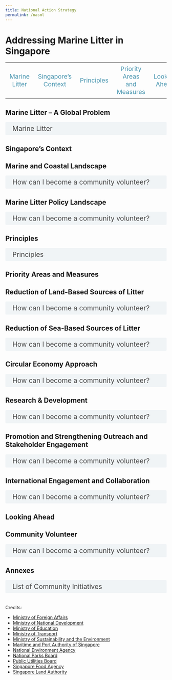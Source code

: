 ```yaml
---
title: National Action Strategy
permalink: /nasml
---  
```

<style>

input {
	display: none;
}
	
label {
	display: block;
	padding: 8px 22px;
	margin: 0 0 5px 0;
	cursor: pointor;
	background: #F0F4F6;
	border-radius: 3px;
	color: #484848;
	transition: ease .5s;
	font-size: 1.5em;
}

label:hover {
	background: #4a96b0;
	color: #FFF;
}

.accordion-content {
	/* background: #E2E5F6; */
	padding: 10px 0px 30px 30px;
	/* border: 1px solid #484848; */
	margin: 0 0 1px 0;
	border-radius: 3px;
}

input + label + .accordion-content {
	display: none;
}

input:checked + label + .accordion-content {
	display: none;
}

input:checked + label + .accordion-content {
	display: block;
}


/* Links inside the navbar */

.content-nav td {
  width: 20%;
}
	
.content-nav a {
  display: block;
  color: #4a96b0;
  text-align: center;
  padding: 5px 5px;
  text-decoration: none;
	margin-bottom: 0px;
	font-size: 1.2em;
}

/* Change background on mouse-over */
.content-nav a:hover {
  color: #4a96b0;
}

.annex-table {
	border: 1px solid black;
	font-size: 1.2em;
}
	
.annex-table tr {
	border: 1px solid black;
}

.annex-table td {
	border: 1px solid black;
}
	
</style>

<h1><b>Addressing Marine Litter in Singapore</b></h1>
<div class="content-nav">
<table>
  <tbody>
	<tr>
      <td><a href="#p1">Marine Litter</a></td>
      <td><a href="#p2">Singapore’s Context</a></td>
      <td><a href="#p3">Principles</a></td>
      <td><a href="#p4">Priority Areas and Measures</a></td>
      <td><a href="#p5">Looking Ahead</a></td>
    </tr>
  </tbody>
</table>
</div>

<a name="p1"></a>
<h2><b>Marine Litter – A Global Problem</b></h2>
<div>
	<input type="checkbox" id="p1-1"  /><label for="p1-1">Marine Litter</label>
	<div class="accordion-content">
		<p><span>Marine litter, sometimes referred to as marine debris, is defined as &ldquo;any persistent, manufactured, or processed solid material that is discarded, disposed of or abandoned in the marine and coastal environment.&rdquo;<a href="#_ftn1" name="_ftnref1" title=""><span style="vertical-align:super;"><span style="vertical-align:super;"><span style='font-size:16px;line-height:107%;font-family:"Calibri",sans-serif;'>[1]</span></span></span></a> It comes in many forms and includes plastic bags, glass, wood and tyres. Marine litter comes from many sources, and is moved across the oceans by prevailing winds and tides. Globally, 80% of marine litter comes from land-based sources, particularly landfills, rivers and floodwaters, industrial outfalls, discharge from storm water drains, untreated municipal sewerage, and littering of beaches and coastal areas.<a href="#_ftn2" name="_ftnref2" title=""><span style="vertical-align:super;"><span style="vertical-align:super;"><span style='font-size:16px;line-height:107%;font-family:"Calibri",sans-serif;'>[2]</span></span></span></a> Rapidly increasing levels of marine litter, including plastic litter and microplastics, are a serious environmental problem on a global scale. &nbsp;</span></p>
<p><span>Plastics are considered the most persistent and problematic of the different types of marine litter.<a href="#_ftn3" name="_ftnref3" title=""><span style="vertical-align:super;"><span style="vertical-align:super;"><span style='font-size:16px;line-height:107%;font-family:"Calibri",sans-serif;'>[3]</span></span></span></a> More than 150 million tonnes of plastic are estimated to have been dumped in the world&rsquo;s oceans, with about 8 million tonnes added every year. The duration required for these plastics to biodegrade completely is in the hundreds of years. The buoyant characteristic of plastic litter, combined with its slow biodegrading nature, leads to tremendous dispersal potential in our oceans.&nbsp;</span></p>
<p><span>In addition, larger plastic objects when weathered and fragmented become microplastics, operationally defined as small particles or fragments measuring less than 5 millimetres in diameter.<a href="#_ftn4" name="_ftnref4" title=""><span style="vertical-align:super;"><span style="vertical-align:super;"><span style='font-size:16px;line-height:107%;font-family:"Calibri",sans-serif;'>[4]</span></span></span></a> These microplastics are easily ingested by marine creatures and can potentially cause harm to human and environmental health.<a href="#_ftn5" name="_ftnref5" title=""><span style="vertical-align:super;"><span style="vertical-align:super;"><span style='font-size:16px;line-height:107%;font-family:"Calibri",sans-serif;'>[5]</span></span></span></a>&nbsp;</span></p>
<p><span>Marine litter poses environmental, economic, health, cultural and aesthetic threats, including the loss of biodiversity and degradation of marine and coastal habitats and ecosystems. Marine wildlife such as whales, turtles, seabirds, and crustaceans are especially vulnerable to plastic marine litter as it disrupts their digestion and causes physical lacerations and entanglement. Floating plastics contribute to the spread of invasive organisms that can disrupt ecosystems. Marine plastic litter can leach chemicals used in its production and pose a threat to human health. Litter on coasts also affects the aesthetic value of tourist destinations leading to decreased tourism-related income, and major financial costs related to the cleaning and maintaining of coasts. &nbsp;</span></p>
<p><span>Marine litter is also a transboundary issue. It is transported across seas through ocean currents and waves. One example is the Great Pacific Garbage Patch of marine litter from around the world. A 2011 United Nations Environment Programme Report stated that marine litter has been found even in the most remote places on Earth with few or no humans present, such as on St Brandon&rsquo;s Islands in the Indian Ocean.<a href="#_ftn6" name="_ftnref6" title=""><span style="vertical-align:super;"><span style="vertical-align:super;"><span style='font-size:16px;line-height:107%;font-family:"Calibri",sans-serif;'>[6]</span></span></span></a> In Singapore, we have also seen increased landings of marine litter on our shores during the monsoon season. It is thus imperative that the issue of marine litter is addressed through collective and coordinated action on a national, regional, and global level, in line with Target 14.1 of the Sustainable Development Goals (SDGs).<a href="#_ftn7" name="_ftnref7" title=""><span style="vertical-align:super;"><span style="vertical-align:super;"><span style='font-size:16px;line-height:107%;font-family:"Calibri",sans-serif;'>[7]</span></span></span></a>&nbsp;</span></p>
<p><span>As a responsible global citizen, Singapore recognises our role in contributing to the collective response to tackling marine litter and microplastics. This National Action Strategy aims to summarise and outline Singapore&rsquo;s various actions and measures to combat the issue of marine litter.&nbsp;</span></p>
<div><br>
    <div id="ftn1" style='margin-top:0cm;margin-right:0cm;margin-bottom:8.0pt;margin-left:0cm;line-height:107%;font-size:15px;font-family:"Calibri",sans-serif;'>
        <p style='margin:0cm;margin-bottom:.0001pt;font-size:13px;font-family:"Calibri",sans-serif;'><a href="#_ftnref1" name="_ftn1" title=""><span style="vertical-align:super;"><span style="vertical-align:super;"><span style='font-size:13px;line-height:107%;font-family:"Calibri",sans-serif;'>[1]</span></span></span></a> United Nations Environment Programme, 2004</p>
    </div>
    <div id="ftn2" style='margin-top:0cm;margin-right:0cm;margin-bottom:8.0pt;margin-left:0cm;line-height:107%;font-size:15px;font-family:"Calibri",sans-serif;'>
        <p style='margin:0cm;margin-bottom:.0001pt;font-size:13px;font-family:"Calibri",sans-serif;'><a href="#_ftnref2" name="_ftn2" title=""><span style="vertical-align:super;"><span style="vertical-align:super;"><span style='font-size:13px;line-height:107%;font-family:"Calibri",sans-serif;'>[2]</span></span></span></a> Jambeck et al., 2015; United Nations General Assembly, 2004, para. 97. &nbsp;</p>
    </div>
    <div id="ftn3" style='margin-top:0cm;margin-right:0cm;margin-bottom:8.0pt;margin-left:0cm;line-height:107%;font-size:15px;font-family:"Calibri",sans-serif;'>
        <p style='margin:0cm;margin-bottom:.0001pt;font-size:13px;font-family:"Calibri",sans-serif;'><a href="#_ftnref3" name="_ftn3" title=""><span style="vertical-align:super;"><span style="vertical-align:super;"><span style='font-size:13px;line-height:107%;font-family:"Calibri",sans-serif;'>[3]</span></span></span></a> Based on International Coastal Clean Up, the most common types of marine plastic litter are cigarette butts, food wrappers, plastic bottles, bottle caps, grocery and plastic bags, straws and stirrers, and Styrofoam and plastic containers.</p>
    </div>
    <div id="ftn4" style='margin-top:0cm;margin-right:0cm;margin-bottom:8.0pt;margin-left:0cm;line-height:107%;font-size:15px;font-family:"Calibri",sans-serif;'>
        <p style='margin:0cm;margin-bottom:.0001pt;font-size:13px;font-family:"Calibri",sans-serif;'><a href="#_ftnref4" name="_ftn4" title=""><sup><sup><span style='font-size:13px;line-height:107%;font-family:"Calibri",sans-serif;'>[4]</span></sup></sup></a> Joint Group of Experts on the Scientific Aspects of Marine Environmental Protection (GESAMP), 2015</p>
    </div>
    <div id="ftn5" style='margin-top:0cm;margin-right:0cm;margin-bottom:8.0pt;margin-left:0cm;line-height:107%;font-size:15px;font-family:"Calibri",sans-serif;'>
        <p style='margin:0cm;margin-bottom:.0001pt;font-size:13px;font-family:"Calibri",sans-serif;'><a href="#_ftnref5" name="_ftn5" title=""><span style="vertical-align:super;"><span style="vertical-align:super;"><span style='font-size:13px;line-height:107%;font-family:"Calibri",sans-serif;'>[5]</span></span></span></a> United Nations Environment Programme 2017</p>
    </div>
    <div id="ftn6" style='margin-top:0cm;margin-right:0cm;margin-bottom:8.0pt;margin-left:0cm;line-height:107%;font-size:15px;font-family:"Calibri",sans-serif;'>
        <p style='margin:0cm;margin-bottom:.0001pt;font-size:13px;font-family:"Calibri",sans-serif;'><a href="#_ftnref6" name="_ftn6" title=""><span style="vertical-align:super;"><span style="vertical-align:super;"><span style='font-size:13px;line-height:107%;font-family:"Calibri",sans-serif;'>[6]</span></span></span></a>&nbsp; Scientific and Technical Advisory Panel, 2011.</p>
    </div>
    <div id="ftn7" style='margin-top:0cm;margin-right:0cm;margin-bottom:8.0pt;margin-left:0cm;line-height:107%;font-size:15px;font-family:"Calibri",sans-serif;'>
        <p style='margin:0cm;margin-bottom:.0001pt;font-size:13px;font-family:"Calibri",sans-serif;'><a href="#_ftnref7" name="_ftn7" title=""><span style='font-size:13px;line-height:107%;font-family:"Calibri",sans-serif;'>[7]</span></a> Target 14.1 aims to, by 2025, prevent and significantly reduce marine pollution of all kinds, in particular from land-based activities.&nbsp;</p>
    </div>
</div>
</div>
</div>

<a name="p2"></a>
<h2><b>Singapore’s Context</b></h2>

<h2 id="p2-1">Marine and Coastal Landscape</h2>
<div>
	<input type="checkbox" id="p2-1"  /><label for="p2-1">How can I become a community volunteer?</label>
	<div class="accordion-content">
		<p>Protecting the environment is everyone&#39;s responsibility. You can make a difference by being an environment volunteer with the National Environment Agency (NEA) and PUB, Singapore&#39;s National Water Agency.<br>
		</p>
	</div>
</div>

<h2 id=" ">Marine Litter Policy Landscape</h2>
<div>
	<input type="checkbox" id="p2-2"  /><label for="p2-2">How can I become a community volunteer?</label>
	<div class="accordion-content">
		<p>Protecting the environment is everyone&#39;s responsibility. You can make a difference by being an environment volunteer with the National Environment Agency (NEA) and PUB, Singapore&#39;s National Water Agency.<br>
			<br>
		</p>
	</div>
</div>
	
<a name="p3"></a>
<h2><b>Principles</b></h2>

<div>
	<input type="checkbox" id="p3-1"  /><label for="p3-1">Principles</label>
	<div class="accordion-content">
		<p>Protecting the environment is everyone&#39;s responsibility. You can make a difference by being an environment volunteer with the National Environment Agency (NEA) and PUB, Singapore&#39;s National Water Agency.<br>
		</p>
	</div>
</div>
	
<a name="p4"></a>
<h2><b>Priority Areas and Measures</b></h2>

<h2 id="p4-1">Reduction of Land-Based Sources of Litter</h2>
<div>
	<input type="checkbox" id="p4-1"  /><label for="p4-1">How can I become a community volunteer?</label>
	<div class="accordion-content">
		<p>Protecting the environment is everyone&#39;s responsibility. You can make a difference by being an environment volunteer with the National Environment Agency (NEA) and PUB, Singapore&#39;s National Water Agency.<br>
		</p>
	</div>
</div>

<h2 id="p4-2">Reduction of Sea-Based Sources of Litter</h2>
<div>
	<input type="checkbox" id="p4-2"  /><label for="p4-2">How can I become a community volunteer?</label>
	<div class="accordion-content">
		<p>Protecting the environment is everyone&#39;s responsibility. You can make a difference by being an environment volunteer with the National Environment Agency (NEA) and PUB, Singapore&#39;s National Water Agency.<br>
		</p>
	</div>
</div>

<h2 id="p4-3">Circular Economy Approach</h2>
<div>
	<input type="checkbox" id="p4-3"  /><label for="p4-3">How can I become a community volunteer?</label>
	<div class="accordion-content">
		<p>Protecting the environment is everyone&#39;s responsibility. You can make a difference by being an environment volunteer with the National Environment Agency (NEA) and PUB, Singapore&#39;s National Water Agency.<br>
		</p>
	</div>
</div>

<h2 id="p4-4">Research & Development</h2>
<div>
	<input type="checkbox" id="p4-4"  /><label for="p4-4">How can I become a community volunteer?</label>
	<div class="accordion-content">
		<p>Protecting the environment is everyone&#39;s responsibility. You can make a difference by being an environment volunteer with the National Environment Agency (NEA) and PUB, Singapore&#39;s National Water Agency.<br>
		</p>
	</div>
</div>

<h2 id="p4-5">Promotion and Strengthening Outreach and Stakeholder Engagement</h2>
<div>
	<input type="checkbox" id="p4-5"  /><label for="p4-5">How can I become a community volunteer?</label>
	<div class="accordion-content">
		<p>Protecting the environment is everyone&#39;s responsibility. You can make a difference by being an environment volunteer with the National Environment Agency (NEA) and PUB, Singapore&#39;s National Water Agency.<br>
		</p>
	</div>
</div>

<h2 id="p4-6">International Engagement and Collaboration</h2>
<div>
	<input type="checkbox" id="p4-6"  /><label for="p4-6">How can I become a community volunteer?</label>
	<div class="accordion-content">
		<p>Protecting the environment is everyone&#39;s responsibility. You can make a difference by being an environment volunteer with the National Environment Agency (NEA) and PUB, Singapore&#39;s National Water Agency.<br>
		</p>
	</div>
</div>
	
<a name="p5"></a>
<h2><b>Looking Ahead</b></h2>

<h2 id="community-volunteer">Community Volunteer</h2>
<div>
	<input type="checkbox" id="p5-1"  /><label for="p5-1">How can I become a community volunteer?</label>
	<div class="accordion-content">
		<p>Protecting the environment is everyone&#39;s responsibility. You can make a difference by being an environment volunteer with the National Environment Agency (NEA) and PUB, Singapore&#39;s National Water Agency.<br>
		</p>
	</div>
</div>

<a name="p6"></a>
<h2><b>Annexes</b></h2>

<div>
	<input type="checkbox" id="p6-1"  /><label for="p6-1">List of Community Initiatives</label>
	<div class="accordion-content">
<table class="annex-table">
<thead>
  <tr>
    <th>&nbsp;&nbsp;&nbsp;&nbsp;<br>Initiative&nbsp;&nbsp;&nbsp;&nbsp;&nbsp;</th>
    <th>&nbsp;&nbsp;&nbsp;&nbsp;<br>Actions&nbsp;&nbsp;&nbsp;&nbsp;&nbsp;</th>
  </tr>
</thead>
<tbody>
  <tr>
    <td colspan="2"><b>Reducing Land-Based Sources of Marine Litter and Promoting and Strengthening Outreach and Stakeholder Engagement</b></td>
  </tr>
  <tr>
    <td>Citizens’ Workgroup On Reducing Excessive Consumption of Disposables (RD CWG)</td>
    <td>The RD CWG was convened in 2020 to co-create recommendations to reduce the excessive use of disposables, including single-use plastics. The RD CWG brought together a diverse group of workgroup members from different backgrounds, professions, and demography to   develop a better understanding of the perspectives and concerns of different segments of the population regarding the use of disposables. Through the process of learning and co-solutioning with relevant stakeholders, the workgroup members developed and finetuned their ideas, and submitted 14 recommendations to MSE and NEA in relation to reducing the excessive consumption of disposables such as carrier bags, food containers, cutlery, and packaging. MSE and NEA supported eight recommendations and would also be  working with the People, Private and Public (3P) sectors to co-deliver six other recommendations.      </td>
  </tr>
  <tr>
    <td>International Coastal Cleanup Singapore   </td>
    <td>The International Coastal Cleanup Singapore conducts an annual environmental exercise with data collection of marine debris since 1992. More than 3,000 volunteers come together to clean up Singapore’s shorelines. In 2018, 20,915 cigarette butts   were collected during the International Coastal Cleanup in Singapore, with the highest number of cigarette butts found at beaches in  East Coast and Changi. The programme also aims to improve education and outreach efforts about the marine environment.    </td>
  </tr>
  <tr>
    <td>Little Green Men Singapore</td>
    <td>This initiative organises coastal clean-ups in mangrove environments with volunteers.    </td>
  </tr>
  <tr>
    <td>Our Singapore Reefs   </td>
    <td>This initiative organises dive clean-ups with volunteers.    </td>
  </tr>
  <tr>
    <td>Small Change</td>
    <td>This initiative organises coastal and dive clean-ups with volunteers and corporate groups. They also conduct outreach, conservation, and waste management talks.</td>
  </tr>
  <tr>
    <td>Trash Hero Singapore</td>
    <td>This initiative organises coastal clean-ups with volunteers. </td>
  </tr>
  <tr>
    <td>Coastal Clean-ups @ Kranji Mudflats by Nature Society (Singapore) </td>
    <td>This initiative organises coastal clean-ups with volunteers. </td>
  </tr>
  <tr>
    <td>#SeasTheDay Beach Clean-up by Youth Corps Singapore   </td>
    <td>This initiative organises coastal clean-ups organised by youth volunteers.    </td>
  </tr>
  <tr>
    <td>Seven Clean Seas   </td>
    <td>This initiative organises coastal clean-ups and outreach for individuals and corporates.    </td>
  </tr>
  <tr>
	  <td colspan="2"><b>Promoting and Strengthening Outreach and Stakeholder Engagement</b></td>
  </tr>
  <tr>
    <td>East Coast Beach Plan</td>
    <td>This is a ground-up initiative set up in July 2020 to organise beach clean ups by volunteers at designated areas in Singapore. The volunteers organise themselves through a Telegram group, which has more than 2,800 members. In August 2020, the group collected about 9,600kg of litter.</td>
  </tr>
  <tr>
    <td>Kayak N Klean Programme by People’s Association Passion Wave</td>
    <td>The Kayak N Klean programme is one of PAssion WaVe's signature activities that combines water sports with environmental conservation. Participants work together to pick up litter, whilst kayaking along Singapore's many scenic waterways and coastal   areas, contributing towards a common goal of conserving the environment and making it a better place for all. In addition to promoting a sense of ownership toward our environment, the programme also aims to increase awareness and understanding of the importance of marine life and nature conservation. </td>
  </tr>
  <tr>
    <td>‘CleanPods’ by Public Hygiene Council (PHC)</td>
    <td>This is an initiative to install storage sheds (or ‘CleanPods’) containing cleaning equipment such as tongs, buckets, and carts for transportation of tools and trash at popular beach and park clean-up locations. The tools are made available to volunteers doing clean-ups. The intent is to reduce waste and promote re-use of litter picking tools. </td>
  </tr>
  <tr>
    <td>Plastic-Lite Singapore</td>
    <td>This initiative focuses on education and outreach efforts to reduce the consumption of plastics. Plastic-Lite Singapore is co-delivering a voluntary guideline for F&amp;B establishments on reducing excessive use of disposables with NEA, which is one of the recommendations that arose from the Citizens’ Workgroup on Reducing Excessive Consumption of Disposables. The voluntary guideline will consist of a checklist of sustainable practices that F&amp;B establishments can adopt to reduce their use of disposables. It will be circulated to NEA’s network of F&amp;B partners and made available on NEA’s website for download. Part of the checklist may also be incorporated into the evaluation criteria of the Singapore Environment Council’s Eco F&amp;B Certification for F&amp;B establishments. </td>
  </tr>
  <tr>
	  <td colspan="2"><b>Research &amp; Development</b></td>
  </tr>
  <tr>
    <td>Marine plastics research by National University of Singapore (NUS), St John’s Island Marine Laboratory and Singapore Centre for Environmental Life Sciences Engineering (SCELSE) and other research groups</td>
    <td>Examples of past and ongoing research:<br><ul>
	    <li>Baseline of macro-debris and microplastics on Singapore’s shores</li>
	    <li>Impacts of fishing gear on marine life</li>
	    <li>Marine plastic as a transport vector or pathway</li>
	    <li>Transfer of nanoplastics between life stages of target marine species</li>
	    <li>Potential toxicity of plastic particles on target marine species</li></ul></td>
  </tr>
  <tr>
    <td>Understanding the Impact of Plastic Pollution on Marine Ecosystems in south-east Asia (South-East Asia Plastics (SEAP) programme)</td>
    <td>Singapore’s National Research Foundation (NRF) and UK’s Natural Environment Research Council (NERC) funded research on the impacts and risks of plastics in marine ecosystems (including mangroves, coral reefs and beaches) and the essential services these ecosystems provide, in order to support the development of mitigation measures (recently awarded)</td>
  </tr>
</tbody>
</table>
	</div>
</div>
<br>	
<div><p>
Credits:<br>
<ul>	
<li><a target="_blank" href="https://mfa.gov.sg">Ministry of Foreign Affairs</a></li>
<li><a target="_blank" href="https://mnd.gov.sg">Ministry of National Development</a></li>
<li><a target="_blank" href="https://moe.gov.sg">Ministry of Education</a></li>
<li><a target="_blank" href="https://mot.gov.sg">Ministry of Transport</a></li>
<li><a target="_blank" href="https://mse.gov.sg">Ministry of Sustainability and the Environment</a></li>
<li><a target="_blank" href="https://mpa.gov.sg">Maritime and Port Authority of Singapore</a></li>
<li><a target="_blank" href="https://nea.gov.sg">National Environment Agency</a></li>
<li><a target="_blank" href="https://nparks.gov.sg">National Parks Board</a></li>
<li><a target="_blank" href="https://pub.gov.sg">Public Utilities Board</a></li> 
<li><a target="_blank" href="https://sfa.gov.sg">Singapore Food Agency</a></li> 
<li><a target="_blank" href="https://sla.gov.sg">Singapore Land Authority</a></li> 
</ul>
</p>

</div>
